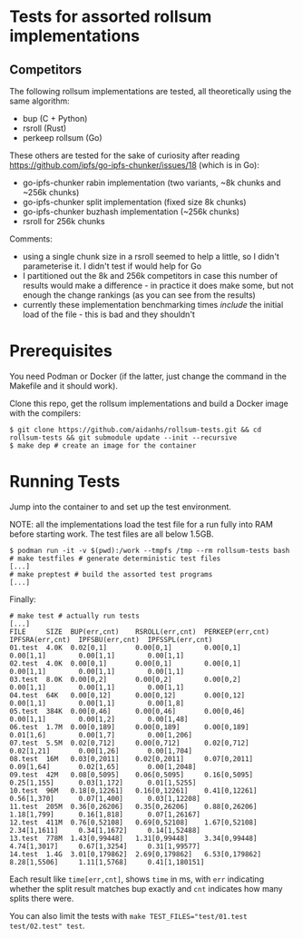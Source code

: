 # Tests for assorted rollsum implementations

## Competitors

The following rollsum implementations are tested, all theoretically using the same algorithm:
 - bup (C + Python)
 - rsroll (Rust)
 - perkeep rollsum (Go)

These others are tested for the sake of curiosity after reading https://github.com/ipfs/go-ipfs-chunker/issues/18 (which is in Go):
 - go-ipfs-chunker rabin implementation (two variants, ~8k chunks and ~256k chunks)
 - go-ipfs-chunker split implementation (fixed size 8k chunks)
 - go-ipfs-chunker buzhash implementation (~256k chunks)
 - rsroll for 256k chunks

Comments:
 - using a single chunk size in a rsroll seemed to help a little, so I didn't parameterise it. I didn't test if would help for Go
 - I partitioned out the 8k and 256k competitors in case this number of results would make a difference - in practice it does make
   some, but not enough the change rankings (as you can see from the results)
 - currently these implementation benchmarking times *include* the initial load of the file - this is bad and they shouldn't

# Prerequisites

You need Podman or Docker (if the latter, just change the command in the Makefile and it should work).

Clone this repo, get the rollsum implementations and build a Docker image with the compilers:

```
$ git clone https://github.com/aidanhs/rollsum-tests.git && cd rollsum-tests && git submodule update --init --recursive
$ make dep # create an image for the container
```

# Running Tests

Jump into the container to and set up the test environment.

NOTE: all the implementations load the test file for a run fully into RAM before starting work. The test files are all
below 1.5GB.

```
$ podman run -it -v $(pwd):/work --tmpfs /tmp --rm rollsum-tests bash
# make testfiles # generate deterministic test files
[...]
# make preptest # build the assorted test programs
[...]
```

Finally:

```
# make test # actually run tests
[...]
FILE     SIZE  BUP(err,cnt)    RSROLL(err,cnt)  PERKEEP(err,cnt)  IPFSRA(err,cnt)  IPFSBU(err,cnt)  IPFSSPL(err,cnt)
01.test  4.0K  0.02[0,1]       0.00[0,1]        0.00[0,1]         0.00[1,1]        0.00[1,1]        0.00[1,1]
02.test  4.0K  0.00[0,1]       0.00[0,1]        0.00[0,1]         0.00[1,1]        0.00[1,1]        0.00[1,1]
03.test  8.0K  0.00[0,2]       0.00[0,2]        0.00[0,2]         0.00[1,1]        0.00[1,1]        0.00[1,1]
04.test  64K   0.00[0,12]      0.00[0,12]       0.00[0,12]        0.00[1,1]        0.00[1,1]        0.00[1,8]
05.test  384K  0.00[0,46]      0.00[0,46]       0.00[0,46]        0.00[1,1]        0.00[1,2]        0.00[1,48]
06.test  1.7M  0.00[0,189]     0.00[0,189]      0.00[0,189]       0.01[1,6]        0.00[1,7]        0.00[1,206]
07.test  5.5M  0.02[0,712]     0.00[0,712]      0.02[0,712]       0.02[1,21]       0.00[1,26]       0.00[1,704]
08.test  16M   0.03[0,2011]    0.02[0,2011]     0.07[0,2011]      0.09[1,64]       0.02[1,65]       0.00[1,2048]
09.test  42M   0.08[0,5095]    0.06[0,5095]     0.16[0,5095]      0.25[1,155]      0.03[1,172]      0.01[1,5255]
10.test  96M   0.18[0,12261]   0.16[0,12261]    0.41[0,12261]     0.56[1,370]      0.07[1,400]      0.03[1,12208]
11.test  205M  0.36[0,26206]   0.35[0,26206]    0.88[0,26206]     1.18[1,799]      0.16[1,818]      0.07[1,26167]
12.test  411M  0.76[0,52108]   0.69[0,52108]    1.67[0,52108]     2.34[1,1611]     0.34[1,1672]     0.14[1,52488]
13.test  778M  1.43[0,99448]   1.31[0,99448]    3.34[0,99448]     4.74[1,3017]     0.67[1,3254]     0.31[1,99577]
14.test  1.4G  3.01[0,179862]  2.69[0,179862]   6.53[0,179862]    8.28[1,5506]     1.11[1,5768]     0.41[1,180151]
```

Each result like `time[err,cnt]`, shows `time` in ms, with `err` indicating whether the split result
matches bup exactly and `cnt` indicates how many splits there were.

You can also limit the tests with `make TEST_FILES="test/01.test test/02.test" test`.
